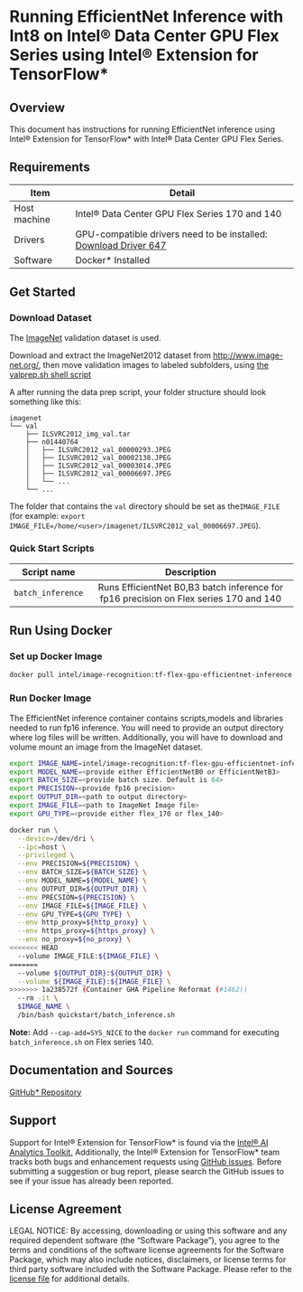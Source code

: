 # Running EfficientNet Inference with Int8 on Intel® Data Center GPU Flex Series using Intel® Extension for TensorFlow*

## Overview

This document has instructions for running EfficientNet inference using Intel® Extension for TensorFlow* with Intel® Data Center GPU Flex Series.

## Requirements
| Item | Detail |
| ------ | ------- |
| Host machine  | Intel® Data Center GPU Flex Series 170 and 140  |
| Drivers | GPU-compatible drivers need to be installed: [Download Driver 647](https://dgpu-docs.intel.com/releases/stable_647_21_20230714.html)
| Software | Docker* Installed |

## Get Started

### Download Dataset
The [ImageNet](http://www.image-net.org/) validation dataset is used.

Download and extract the ImageNet2012 dataset from http://www.image-net.org/, then move validation images to labeled subfolders, using [the valprep.sh shell script](https://raw.githubusercontent.com/soumith/imagenetloader.torch/master/valprep.sh)

A after running the data prep script, your folder structure should look something like this:

```
imagenet
└── val
    ├── ILSVRC2012_img_val.tar
    ├── n01440764
    │   ├── ILSVRC2012_val_00000293.JPEG
    │   ├── ILSVRC2012_val_00002138.JPEG
    │   ├── ILSVRC2012_val_00003014.JPEG
    │   ├── ILSVRC2012_val_00006697.JPEG
    │   └── ...
    └── ...
```
The folder that contains the `val` directory should be set as the`IMAGE_FILE`
(for example: `export IMAGE_FILE=/home/<user>/imagenet/ILSVRC2012_val_00006697.JPEG`).
### Quick Start Scripts

| Script name | Description |
|:-------------:|:-------------:|
| `batch_inference` | Runs EfficientNet B0,B3 batch inference for fp16 precision on Flex series 170 and 140 |

## Run Using Docker

### Set up Docker Image

```bash
docker pull intel/image-recognition:tf-flex-gpu-efficientnet-inference
```
### Run Docker Image

The EfficientNet inference container contains scripts,models and libraries needed to run fp16 inference. You will need to provide an output directory where log files will be written. Additionally, you will have to download and volume mount an image from the ImageNet dataset.

```bash
export IMAGE_NAME=intel/image-recognition:tf-flex-gpu-efficientnet-inference
export MODEL_NAME=<provide either EfficientNetB0 or EfficientNetB3>
export BATCH_SIZE=<provide batch size. Default is 64>
export PRECISION=<provide fp16 precision>
export OUTPUT_DIR=<path to output directory>
export IMAGE_FILE=<path to ImageNet Image file>
export GPU_TYPE=<provide either flex_170 or flex_140>

docker run \
  --device=/dev/dri \
  --ipc=host \
  --privileged \
  --env PRECISION=${PRECISION} \
  --env BATCH_SIZE=${BATCH_SIZE} \
  --env MODEL_NAME=${MODEL_NAME} \
  --env OUTPUT_DIR=${OUTPUT_DIR} \
  --env PRECSION=${PRECISION} \
  --env IMAGE_FILE=${IMAGE_FILE} \
  --env GPU_TYPE=${GPU_TYPE} \
  --env http_proxy=${http_proxy} \
  --env https_proxy=${https_proxy} \
  --env no_proxy=${no_proxy} \
<<<<<<< HEAD
  --volume IMAGE_FILE:${IMAGE_FILE} \
=======
  --volume ${OUTPUT_DIR}:${OUTPUT_DIR} \
  --volume ${IMAGE_FILE}:${IMAGE_FILE} \
>>>>>>> 1a238572f (Container GHA Pipeline Reformat (#1462))
  --rm -it \
  $IMAGE_NAME \
  /bin/bash quickstart/batch_inference.sh
  ```
**Note:**  Add `--cap-add=SYS_NICE` to the `docker run` command for executing `batch_inference.sh` on Flex series 140.
  ## Documentation and Sources

[GitHub* Repository](https://github.com/IntelAI/models/tree/master/dockers/flex-gpu)

## Support
Support for Intel® Extension for TensorFlow* is found via the [Intel® AI Analytics Toolkit.](https://www.intel.com/content/www/us/en/developer/tools/oneapi/ai-analytics-toolkit.html#gs.qbretz) Additionally, the Intel® Extension for TensorFlow* team tracks both bugs and enhancement requests using [GitHub issues](https://github.com/intel/intel-extension-for-tensorflow/issues). Before submitting a suggestion or bug report, please search the GitHub issues to see if your issue has already been reported.

## License Agreement

LEGAL NOTICE: By accessing, downloading or using this software and any required dependent software (the “Software Package”), you agree to the terms and conditions of the software license agreements for the Software Package, which may also include notices, disclaimers, or license terms for third party software included with the Software Package. Please refer to the [license file](https://github.com/IntelAI/models/tree/master/third_party) for additional details.
